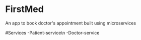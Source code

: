 # FirstMed
An app to book doctor's appointment built using microservices

#Services
-Patient-service\n
-Doctor-service

